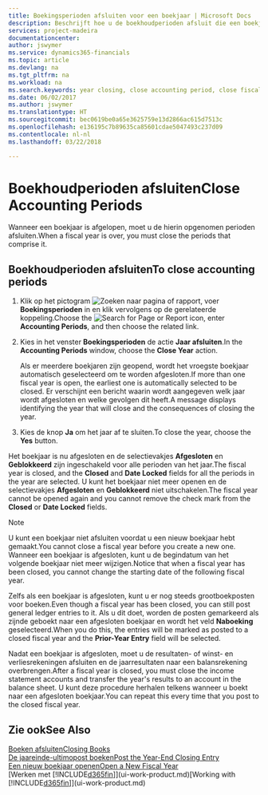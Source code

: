 ```yaml
---
title: Boekingsperioden afsluiten voor een boekjaar | Microsoft Docs
description: Beschrijft hoe u de boekhoudperioden afsluit die een boekjaar vormen.
services: project-madeira
documentationcenter: 
author: jswymer
ms.service: dynamics365-financials
ms.topic: article
ms.devlang: na
ms.tgt_pltfrm: na
ms.workload: na
ms.search.keywords: year closing, close accounting period, close fiscal year, bank account detailed trial balance
ms.date: 06/02/2017
ms.author: jswymer
ms.translationtype: HT
ms.sourcegitcommit: bec0619be0a65e3625759e13d2866ac615d7513c
ms.openlocfilehash: e136195c7b89635ca85601cdae5047493c237d09
ms.contentlocale: nl-nl
ms.lasthandoff: 03/22/2018

---
```

# <a name="close-accounting-periods"></a><span data-ttu-id="80285-103">Boekhoudperioden afsluiten</span><span class="sxs-lookup"><span data-stu-id="80285-103">Close Accounting Periods</span></span>
<span data-ttu-id="80285-104">Wanneer een boekjaar is afgelopen, moet u de hierin opgenomen perioden afsluiten.</span><span class="sxs-lookup"><span data-stu-id="80285-104">When a fiscal year is over, you must close the periods that comprise it.</span></span>

## <a name="to-close-accounting-periods"></a><span data-ttu-id="80285-105">Boekhoudperioden afsluiten</span><span class="sxs-lookup"><span data-stu-id="80285-105">To close accounting periods</span></span>
1. <span data-ttu-id="80285-106">Klik op het pictogram ![Zoeken naar pagina of rapport](media/ui-search/search_small.png "pictogram Zoeken naar pagina of rapport"), voer **Boekingsperioden** in en klik vervolgens op de gerelateerde koppeling.</span><span class="sxs-lookup"><span data-stu-id="80285-106">Choose the ![Search for Page or Report](media/ui-search/search_small.png "Search for Page or Report icon") icon, enter **Accounting Periods**, and then choose the related link.</span></span>
2. <span data-ttu-id="80285-107">Kies in het venster **Boekingsperioden** de actie **Jaar afsluiten**.</span><span class="sxs-lookup"><span data-stu-id="80285-107">In the **Accounting Periods** window, choose the **Close Year** action.</span></span>

    <span data-ttu-id="80285-108">Als er meerdere boekjaren zijn geopend, wordt het vroegste boekjaar automatisch geselecteerd om te worden afgesloten.</span><span class="sxs-lookup"><span data-stu-id="80285-108">If more than one fiscal year is open, the earliest one is automatically selected to be closed.</span></span> <span data-ttu-id="80285-109">Er verschijnt een bericht waarin wordt aangegeven welk jaar wordt afgesloten en welke gevolgen dit heeft.</span><span class="sxs-lookup"><span data-stu-id="80285-109">A message displays identifying the year that will close and the consequences of closing the year.</span></span>
3. <span data-ttu-id="80285-110">Kies de knop **Ja** om het jaar af te sluiten.</span><span class="sxs-lookup"><span data-stu-id="80285-110">To close the year, choose the **Yes** button.</span></span>

<span data-ttu-id="80285-111">Het boekjaar is nu afgesloten en de selectievakjes **Afgesloten** en **Geblokkeerd** zijn ingeschakeld voor alle perioden van het jaar.</span><span class="sxs-lookup"><span data-stu-id="80285-111">The fiscal year is closed, and the **Closed** and **Date Locked** fields for all the periods in the year are selected.</span></span> <span data-ttu-id="80285-112">U kunt het boekjaar niet meer openen en de selectievakjes **Afgesloten** en **Geblokkeerd** niet uitschakelen.</span><span class="sxs-lookup"><span data-stu-id="80285-112">The fiscal year cannot be opened again and you cannot remove the check mark from the **Closed** or **Date Locked** fields.</span></span>

> [!NOTE]  
>   <span data-ttu-id="80285-113">U kunt een boekjaar niet afsluiten voordat u een nieuw boekjaar hebt gemaakt.</span><span class="sxs-lookup"><span data-stu-id="80285-113">You cannot close a fiscal year before you create a new one.</span></span> <span data-ttu-id="80285-114">Wanneer een boekjaar is afgesloten, kunt u de begindatum van het volgende boekjaar niet meer wijzigen.</span><span class="sxs-lookup"><span data-stu-id="80285-114">Notice that when a fiscal year has been closed, you cannot change the starting date of the following fiscal year.</span></span>

<span data-ttu-id="80285-115">Zelfs als een boekjaar is afgesloten, kunt u er nog steeds grootboekposten voor boeken.</span><span class="sxs-lookup"><span data-stu-id="80285-115">Even though a fiscal year has been closed, you can still post general ledger entries to it.</span></span> <span data-ttu-id="80285-116">Als u dit doet, worden de posten gemarkeerd als zijnde geboekt naar een afgesloten boekjaar en wordt het veld **Naboeking** geselecteerd.</span><span class="sxs-lookup"><span data-stu-id="80285-116">When you do this, the entries will be marked as posted to a closed fiscal year and the **Prior-Year Entry** field will be selected.</span></span>

<span data-ttu-id="80285-117">Nadat een boekjaar is afgesloten, moet u de resultaten- of winst- en verliesrekeningen afsluiten en de jaarresultaten naar een balansrekening overbrengen.</span><span class="sxs-lookup"><span data-stu-id="80285-117">After a fiscal year is closed, you must close the income statement accounts and transfer the year's results to an account in the balance sheet.</span></span> <span data-ttu-id="80285-118">U kunt deze procedure herhalen telkens wanneer u boekt naar een afgesloten boekjaar.</span><span class="sxs-lookup"><span data-stu-id="80285-118">You can repeat this every time that you post to the closed fiscal year.</span></span>

## <a name="see-also"></a><span data-ttu-id="80285-119">Zie ook</span><span class="sxs-lookup"><span data-stu-id="80285-119">See Also</span></span>
[<span data-ttu-id="80285-120">Boeken afsluiten</span><span class="sxs-lookup"><span data-stu-id="80285-120">Closing Books</span></span>](year-close-books.md)  
[<span data-ttu-id="80285-121">De jaareinde-ultimopost boeken</span><span class="sxs-lookup"><span data-stu-id="80285-121">Post the Year-End Closing Entry</span></span>](year-how-post-year-end-close-entry.md)  
[<span data-ttu-id="80285-122">Een nieuw boekjaar openen</span><span class="sxs-lookup"><span data-stu-id="80285-122">Open a New Fiscal Year</span></span>](finance-how-open-new-fiscal-year.md)  
<span data-ttu-id="80285-123">[Werken met [!INCLUDE[d365fin](includes/d365fin_md.md)]](ui-work-product.md)</span><span class="sxs-lookup"><span data-stu-id="80285-123">[Working with [!INCLUDE[d365fin](includes/d365fin_md.md)]](ui-work-product.md)</span></span>

